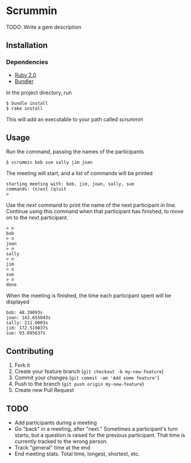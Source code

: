 # Scrummin

TODO: Write a gem description

## Installation

### Dependencies

* [Ruby 2.0](http://www.ruby-lang.org/)
* [Bundler](http://gembundler.com/)

In the project directory, run

    $ bundle install
    $ rake install

This will add an executable to your path called *scrummin*

## Usage

Run the command, passing the names of the participants

    $ scrummin bob sue sally jim joan

The meeting will start, and a list of commands will be printed

    starting meeting with: bob, jim, joan, sally, sue
    commands: (n)ext (q)uit
    >

Use the *next* command to print the name of the next participant in line.
Continue using this command when that participant has finished, to move on to
the next participant.

    > n
    bob
    > n
    joan
    > n
    sally
    > n
    jim
    > n
    sue
    > n
    done

When the meeting is finished, the time each participant spent will be displayed

    bob: 48.39093s
    joan: 142.655843s
    sally: 211.0003s
    jim: 172.519837s
    sue: 93.095637s

## Contributing

1. Fork it
2. Create your feature branch (`git checkout -b my-new-feature`)
3. Commit your changes (`git commit -am 'Add some feature'`)
4. Push to the branch (`git push origin my-new-feature`)
5. Create new Pull Request

## TODO

* Add participants during a meeting
* Go "back" in a meeting, after "next." Sometimes a participant's turn starts,
  but a question is raised for the previous participant. That time is currently
  tracked to the wrong person.
* Track "general" time at the end
* End meeting stats. Total time, longest, shortest, etc.
